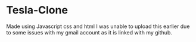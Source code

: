 # Tesla-Clone
Made using Javascript css and html
I was unable to upload this earlier due to some issues with my gmail account as it is linked with my github.
